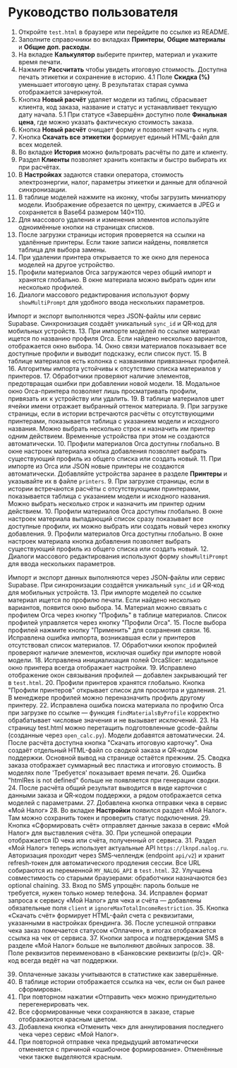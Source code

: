 # Руководство пользователя

1. Откройте `test.html` в браузере или перейдите по ссылке из README.
2. Заполните справочники во вкладках **Принтеры**, **Общие материалы** и **Общие доп. расходы**.
3. На вкладке **Калькулятор** выберите принтер, материал и укажите время печати.
4. Нажмите **Рассчитать** чтобы увидеть итоговую стоимость. Доступна печать этикетки и сохранение в историю.
4.1 Поле **Скидка (%)** уменьшает итоговую цену. В результатах старая сумма отображается зачеркнутой.
5. Кнопка **Новый расчёт** удаляет модели из таблиц, сбрасывает клиента,
   код заказа, название и статус и устанавливает текущую дату начала.
5.1 При статусе «Завершён» доступно поле **Финальная цена**, где можно указать фактическую стоимость заказа.
5. Кнопка **Новый расчёт** очищает форму и позволяет начать с нуля.
5. Кнопка **Скачать все этикетки** формирует единый HTML-файл для всех моделей.
6. Во вкладке **История** можно фильтровать расчёты по дате и клиенту.
7. Раздел **Клиенты** позволяет хранить контакты и быстро выбирать их при расчётах.
8. В **Настройках** задаются ставки оператора, стоимость электроэнергии, налог, параметры этикетки и данные для облачной синхронизации.
9. В таблице моделей нажмите на иконку, чтобы загрузить миниатюру модели. Изображение обрезается по центру, сжимается в JPEG и сохраняется в Base64 размером 140×110.
10. Для массового удаления и изменения элементов используйте одноимённые кнопки на страницах списков.
10. После загрузки страницы история проверяется на ссылки на удалённые принтеры. Если такие записи найдены, появляется таблица для выбора замены.
11. При удалении принтера открывается то же окно для переноса моделей на другое устройство.
11. Профили материалов Orca загружаются через общий импорт и хранятся глобально. В окне материала можно выбрать один или несколько профилей.
12. Диалоги массового редактирования используют форму `showMultiPrompt` для удобного ввода нескольких параметров.

Импорт и экспорт выполняются через JSON‑файлы или сервис Supabase. Синхронизация создаёт уникальный `sync_id` и QR‑код для мобильных устройств.
13. При импорте моделей по ссылке материал ищется по названию профиля Orca. Если найдено несколько вариантов, отображается окно выбора.
14. Окно связи материалов показывает все доступные профили и выводит подсказку, если список пуст.
15. В таблице материалов есть колонка с названиями привязанных профилей.
16. Алгоритмы импорта устойчивы к отсутствию списка материалов у принтеров.
17. Обработчики проверяют наличие элементов, предотвращая ошибки при добавлении новой модели.
18. Модальное окно Orca-принтера позволяет лишь просматривать профили, привязать их к устройству или удалить.
19. В таблице материалов цвет ячейки имени отражает выбранный оттенок материала.
9. При загрузке страницы, если в истории встречаются расчёты с отсутствующими принтерами, показывается таблица с указанием модели и исходного названия. Можно выбрать несколько строк и назначить им принтер одним действием. Временные устройства при этом не создаются автоматически.
10. Профили материалов Orca доступны глобально. В окне настроек материала кнопка добавления позволяет выбрать существующий профиль из общего списка или создать новый.
11. При импорте из Orca или JSON новые принтеры не создаются автоматически. Добавляйте устройства заранее в разделе **Принтеры** и указывайте их в файле `printers`.
9. При загрузке страницы, если в истории встречаются расчёты с отсутствующими принтерами, показывается таблица с указанием модели и исходного названия. Можно выбрать несколько строк и назначить им принтер одним действием.
10. Профили материалов Orca доступны глобально. В окне настроек материала выпадающий список сразу показывает все доступные профили, их можно выбрать или создать новый через кнопку добавления.
9. Профили материалов Orca доступны глобально. В окне настроек материала кнопка добавления позволяет выбрать существующий профиль из общего списка или создать новый.
12. Диалоги массового редактирования используют форму `showMultiPrompt` для ввода нескольких параметров.

Импорт и экспорт данных выполняются через JSON‑файлы или сервис Supabase. При синхронизации создаётся уникальный `sync_id` и QR‑код для мобильных устройств.
13. При импорте моделей по ссылке материал ищется по профилю печати. Если найдено несколько вариантов, появится окно выбора.
14. Материал можно связать с профилем Orca через кнопку "Профиль" в таблице материалов. Список профилей управляется через кнопку "Профили Orca".
15. После выбора профилей нажмите кнопку "Применить" для сохранения связи.
16. Исправлена ошибка импорта, возникавшая если у принтеров отсутствовал список материалов.
17. Обработчики кнопок профилей проверяют наличие элементов, исключая ошибку при импорте новой модели.
18. Исправлена инициализация полей OrcaSlicer: модальное окно принтера всегда отображает настройки.
19. Исправлено отображение окон связывания профилей — добавлен закрывающий тег в `test.html`.
20. Профили принтеров хранятся глобально. Кнопка "Профили принтеров" открывает список для просмотра и удаления.
21. В менеджере профилей можно переназначить профиль другому принтеру.
22. Исправлена ошибка поиска материала по профилю Orca при загрузке по ссылке 
    — функция `findMaterialsByProfile` корректно обрабатывает числовые значения 
    и не вызывает исключений.
23. На страницу test.html можно перетащить подготовленные gcode-файлы (созданные через `open_calc.py`). Модели добавятся автоматически.
24. После расчёта доступна кнопка "Скачать итоговую карточку". Она создаёт отдельный HTML-файл со сводкой заказа и QR‑кодом поддержки. Основной вывод на странице остаётся прежним.
25. Сводка заказа отображает суммарный вес пластика и итоговую стоимость. В моделях поле 'Требуется' показывает время печати.
26. Ошибка "htmlRes is not defined" больше не появляется при генерации сводки.
24. После расчёта общий результат выводится в виде карточки с данными заказа и QR‑кодом поддержки, а рядом отображается сетка моделей с параметрами.
27. Добавлена кнопка отправки чека в сервис «Мой Налог»
28. Во вкладке **Настройки** появился раздел «Мой Налог». Там можно сохранить токен и проверить статус подключения.
29. Кнопка «Сформировать счёт» отправляет данные заказа в сервис «Мой Налог» для выставления счёта.
30. При успешной операции отображается ID чека или счёта, полученный от сервиса.
31. Раздел «Мой Налог» теперь использует актуальные API `https://lknpd.nalog.ru`. Авторизация проходит через SMS‑челлендж (endpoint `api/v2`) и хранит refresh‑токен для автоматического продления сессии. Все URL собираются из переменной `MY_NALOG_API` в `test.html`.
32. Улучшена совместимость со старыми браузерами: обработчики назначаются без optional chaining.
33. Вход по SMS упрощён: пароль больше не требуется, нужен только номер телефона.
34. Исправлен формат запроса к сервису «Мой Налог» для чека и счёта — добавлены обязательные поля `client` и `ignoreMaxTotalIncomeRestriction`.
35. Кнопка «Скачать счёт» формирует HTML-файл счета с реквизитами, указанными в настройках брендинга.
36. После успешной отправки чека заказ помечается статусом «Оплачен», в итогах отображается ссылка на чек от сервиса.
37. Кнопки запроса и подтверждения SMS в разделе «Мой Налог» больше не выполняют двойных запросов.
38. Поле реквизитов переименовано в «Банковские реквизиты (р/с)». QR-код всегда ведёт на чат поддержки.

39. Оплаченные заказы учитываются в статистике как завершённые.
40. В таблице истории отображается ссылка на чек, если он был ранее сформирован.
41. При повторном нажатии «Отправить чек» можно принудительно перегенерировать чек.
42. Все сформированные чеки сохраняются в заказе, старые отображаются красным цветом.
43. Добавлена кнопка «Отменить чек» для аннулирования последнего чека через сервис «Мой Налог».
44. При повторной отправке чека предыдущий автоматически отменяется с причиной «ошибочное формирование». Отменённые чеки также выделяются красным.
